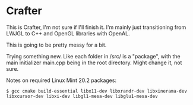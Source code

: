 # Crafter
This is Crafter, I'm not sure if I'll finish it. I'm mainly just transitioning from LWJGL to C++ and OpenGL libraries with OpenAL.

This is going to be pretty messy for a bit.

Trying something new. Like each folder in /src/ is a "package", with the main initializer main.cpp being in the root directory. Might change it, not sure.

Notes on required Linux Mint 20.2 packages:

    $ gcc cmake build-essential libx11-dev libxrandr-dev libxinerama-dev libxcursor-dev libxi-dev libgl1-mesa-dev libglu1-mesa-dev